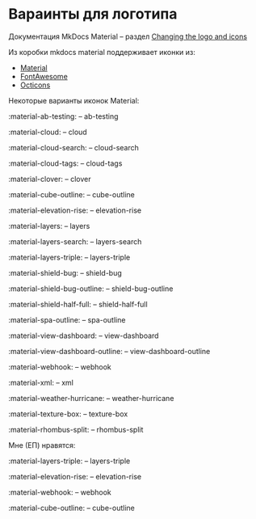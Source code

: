 # Вараинты для логотипа

Документация MkDocs Material – раздел [Changing the logo and icons](https://squidfunk.github.io/mkdocs-material/setup/changing-the-logo-and-icons/)

Из коробки mkdocs material поддерживает иконки из:

- [Material](https://materialdesignicons.com/)
- [FontAwesome](https://fontawesome.com/icons?d=gallery&m=free)
- [Octicons](https://primer.style/octicons/)

Некоторые варианты иконок Material:

 :material-ab-testing: – ab-testing

 :material-cloud: – cloud

 :material-cloud-search: – cloud-search

 :material-cloud-tags: – cloud-tags

 :material-clover: – clover

 :material-cube-outline: – cube-outline

 :material-elevation-rise: – elevation-rise

 :material-layers: – layers

 :material-layers-search: – layers-search

 :material-layers-triple: – layers-triple

 :material-shield-bug: – shield-bug

 :material-shield-bug-outline: – shield-bug-outline

 :material-shield-half-full: – shield-half-full

 :material-spa-outline: – spa-outline

 :material-view-dashboard: – view-dashboard

 :material-view-dashboard-outline: – view-dashboard-outline

 :material-webhook: – webhook

 :material-xml: – xml

 :material-weather-hurricane: – weather-hurricane

 :material-texture-box: – texture-box

 :material-rhombus-split: – rhombus-split


Мне (ЕП) нравятся:

:material-layers-triple: – layers-triple

:material-elevation-rise: – elevation-rise

:material-webhook: – webhook

:material-cube-outline: – cube-outline